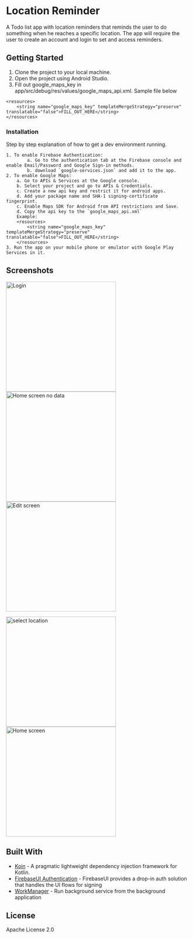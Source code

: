 # Location Reminder

A Todo list app with location reminders that reminds the user to do something when he reaches a specific location. The app will require the user to create an account and login to set and access reminders.

## Getting Started

1. Clone the project to your local machine.
2. Open the project using Android Studio.
3. Fill out google_maps_key in app/src/debug/res/values/google_maps_api.xml. Sample file below
```
<resources>
    <string name="google_maps_key" templateMergeStrategy="preserve" translatable="false">FILL_OUT_HERE</string>
</resources>
```


### Installation

Step by step explanation of how to get a dev environment running.

```
1. To enable Firebase Authentication:
        a. Go to the authentication tab at the Firebase console and enable Email/Password and Google Sign-in methods.
        b. download `google-services.json` and add it to the app.
2. To enable Google Maps:
    a. Go to APIs & Services at the Google console.
    b. Select your project and go to APIs & Credentials.
    c. Create a new api key and restrict it for android apps.
    d. Add your package name and SHA-1 signing-certificate fingerprint.
    c. Enable Maps SDK for Android from API restrictions and Save.
    d. Copy the api key to the `google_maps_api.xml`
    Example:
    <resources>
        <string name="google_maps_key" templateMergeStrategy="preserve" translatable="false">FILL_OUT_HERE</string>
    </resources>
3. Run the app on your mobile phone or emulator with Google Play Services in it.
```

## Screenshots
<p float="left">
  <img alt="Login" height="auto" src="/screenshots/login_screen.png" width="300"/>
  <img alt="Home screen no data" height="auto" src="/screenshots/main_screen_no_data.png" width="300"/>
  <img alt="Edit screen" height="auto" src="/screenshots/reminder_edit.png" width="300"/>
</p>

<p float="left">
  <img alt="select location" height="auto" src="/screenshots/map_location.png" width="300"/>
  <img alt="Home screen" height="auto" src="/screenshots/main_screen.png" width="300"/>
</p>

## Built With

* [Koin](https://github.com/InsertKoinIO/koin) - A pragmatic lightweight dependency injection framework for Kotlin.
* [FirebaseUI Authentication](https://github.com/firebase/FirebaseUI-Android/blob/master/auth/README.md) - FirebaseUI provides a drop-in auth solution that handles the UI flows for signing
* [WorkManager](https://developer.android.com/topic/libraries/architecture/workmanager) - Run background service from the background application

## License
Apache License 2.0
